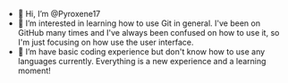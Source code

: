- 👋 Hi, I’m @Pyroxene17
- 👀 I’m interested in learning how to use Git in general. I've been on GitHub many times and I've always been confused on how to use it, so I'm just focusing on how use the user interface. 
- 🌱 I’m have basic coding experience but don't know how to use any languages currently. Everything is a new experience and a learning moment!

<!---
Pyroxene17/Pyroxene17 is a ✨ special ✨ repository because its `README.md` (this file) appears on your GitHub profile.
You can click the Preview link to take a look at your changes.
--->
